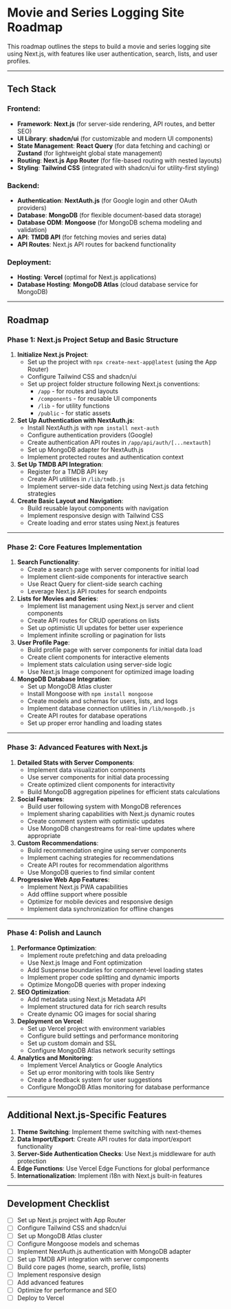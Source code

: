 # Movie and Series Logging Site Roadmap

This roadmap outlines the steps to build a movie and series logging site using Next.js, with features like user authentication, search, lists, and user profiles.

---

## **Tech Stack**

### Frontend:
- **Framework**: **Next.js** (for server-side rendering, API routes, and better SEO)
- **UI Library**: **shadcn/ui** (for customizable and modern UI components)
- **State Management**: **React Query** (for data fetching and caching) or **Zustand** (for lightweight global state management)
- **Routing**: **Next.js App Router** (for file-based routing with nested layouts)
- **Styling**: **Tailwind CSS** (integrated with shadcn/ui for utility-first styling)

### Backend:
- **Authentication**: **NextAuth.js** (for Google login and other OAuth providers)
- **Database**: **MongoDB** (for flexible document-based data storage)
- **Database ODM**: **Mongoose** (for MongoDB schema modeling and validation)
- **API**: **TMDB API** (for fetching movies and series data)
- **API Routes**: Next.js API routes for backend functionality

### Deployment:
- **Hosting**: **Vercel** (optimal for Next.js applications)
- **Database Hosting**: **MongoDB Atlas** (cloud database service for MongoDB)

---

## **Roadmap**

### **Phase 1: Next.js Project Setup and Basic Structure**
1. **Initialize Next.js Project**:
   - Set up the project with `npx create-next-app@latest` (using the App Router)
   - Configure Tailwind CSS and shadcn/ui
   - Set up project folder structure following Next.js conventions:
     - `/app` - for routes and layouts
     - `/components` - for reusable UI components
     - `/lib` - for utility functions
     - `/public` - for static assets
2. **Set Up Authentication with NextAuth.js**:
   - Install NextAuth.js with `npm install next-auth`
   - Configure authentication providers (Google)
   - Create authentication API routes in `/app/api/auth/[...nextauth]`
   - Set up MongoDB adapter for NextAuth.js
   - Implement protected routes and authentication context
3. **Set Up TMDB API Integration**:
   - Register for a TMDB API key
   - Create API utilities in `/lib/tmdb.js`
   - Implement server-side data fetching using Next.js data fetching strategies
4. **Create Basic Layout and Navigation**:
   - Build reusable layout components with navigation
   - Implement responsive design with Tailwind CSS
   - Create loading and error states using Next.js features

---

### **Phase 2: Core Features Implementation**
1. **Search Functionality**:
   - Create a search page with server components for initial load
   - Implement client-side components for interactive search
   - Use React Query for client-side search caching
   - Leverage Next.js API routes for search endpoints
2. **Lists for Movies and Series**:
   - Implement list management using Next.js server and client components
   - Create API routes for CRUD operations on lists
   - Set up optimistic UI updates for better user experience
   - Implement infinite scrolling or pagination for lists
3. **User Profile Page**:
   - Build profile page with server components for initial data load
   - Create client components for interactive elements
   - Implement stats calculation using server-side logic
   - Use Next.js Image component for optimized image loading
4. **MongoDB Database Integration**:
   - Set up MongoDB Atlas cluster
   - Install Mongoose with `npm install mongoose`
   - Create models and schemas for users, lists, and logs
   - Implement database connection utilities in `/lib/mongodb.js`
   - Create API routes for database operations
   - Set up proper error handling and loading states

---

### **Phase 3: Advanced Features with Next.js**
1. **Detailed Stats with Server Components**:
   - Implement data visualization components
   - Use server components for initial data processing
   - Create optimized client components for interactivity
   - Build MongoDB aggregation pipelines for efficient stats calculations
2. **Social Features**:
   - Build user following system with MongoDB references
   - Implement sharing capabilities with Next.js dynamic routes
   - Create comment system with optimistic updates
   - Use MongoDB changestreams for real-time updates where appropriate
3. **Custom Recommendations**:
   - Build recommendation engine using server components
   - Implement caching strategies for recommendations
   - Create API routes for recommendation algorithms
   - Use MongoDB queries to find similar content
4. **Progressive Web App Features**:
   - Implement Next.js PWA capabilities
   - Add offline support where possible
   - Optimize for mobile devices and responsive design
   - Implement data synchronization for offline changes

---

### **Phase 4: Polish and Launch**
1. **Performance Optimization**:
   - Implement route prefetching and data preloading
   - Use Next.js Image and Font optimization
   - Add Suspense boundaries for component-level loading states
   - Implement proper code splitting and dynamic imports
   - Optimize MongoDB queries with proper indexing
2. **SEO Optimization**:
   - Add metadata using Next.js Metadata API
   - Implement structured data for rich search results
   - Create dynamic OG images for social sharing
3. **Deployment on Vercel**:
   - Set up Vercel project with environment variables
   - Configure build settings and performance monitoring
   - Set up custom domain and SSL
   - Configure MongoDB Atlas network security settings
4. **Analytics and Monitoring**:
   - Implement Vercel Analytics or Google Analytics
   - Set up error monitoring with tools like Sentry
   - Create a feedback system for user suggestions
   - Configure MongoDB Atlas monitoring for database performance

---

## **Additional Next.js-Specific Features**
1. **Theme Switching**: Implement theme switching with next-themes
2. **Data Import/Export**: Create API routes for data import/export functionality
3. **Server-Side Authentication Checks**: Use Next.js middleware for auth protection
4. **Edge Functions**: Use Vercel Edge Functions for global performance
5. **Internationalization**: Implement i18n with Next.js built-in features

---

## **Development Checklist**
- [ ] Set up Next.js project with App Router
- [ ] Configure Tailwind CSS and shadcn/ui
- [ ] Set up MongoDB Atlas cluster
- [ ] Configure Mongoose models and schemas
- [ ] Implement NextAuth.js authentication with MongoDB adapter
- [ ] Set up TMDB API integration with server components
- [ ] Build core pages (home, search, profile, lists)
- [ ] Implement responsive design
- [ ] Add advanced features
- [ ] Optimize for performance and SEO
- [ ] Deploy to Vercel